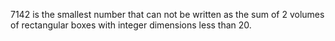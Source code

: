 7142 is the smallest number that can not be written as the sum of 2 volumes of rectangular boxes with integer dimensions less than 20.